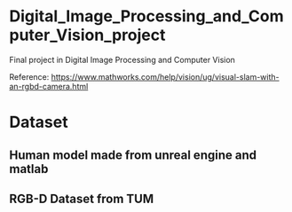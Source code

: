 # Digital_Image_Processing_and_Computer_Vision_project
Final project in Digital Image Processing and Computer Vision

Reference: https://www.mathworks.com/help/vision/ug/visual-slam-with-an-rgbd-camera.html

# Dataset
## Human model made from unreal engine and matlab

## RGB-D Dataset from TUM
